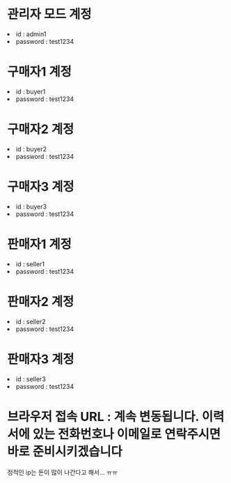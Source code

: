 <html>
  <p>
    <h1>관리자 모드 계정</h1>
    <li>id : admin1</li>
    <li>password : test1234</li>
  </p>

  <p>
    <h1>구매자1 계정</h1>
    <li>id : buyer1</li>
    <li>password : test1234</li>
  </p>

  <p>
    <h1>구매자2 계정</h1>
    <li>id : buyer2</li>
    <li>password : test1234</li>
  </p>

  <p>
    <h1>구매자3 계정</h1>
    <li>id : buyer3</li>
    <li>password : test1234</li>
  </p>

  <p>
    <h1>판매자1 계정</h1>
    <li>id : seller1</li>
    <li>password : test1234</li>
  </p>

  <p>
    <h1>판매자2 계정</h1>
    <li>id : seller2</li>
    <li>password : test1234</li>
  </p>

  <p>
    <h1>판매자3 계정</h1>
    <li>id : seller3</li>
    <li>password : test1234</li>
  </p>

  <p><h1>브라우저 접속 URL : 계속 변동됩니다. 이력서에 있는 전화번호나 이메일로 연락주시면 바로 준비시키겠습니다</h1></p>
  <div>정적인 ip는 돈이 많이 나간다고 해서... ㅠㅠ</div>
</html>
